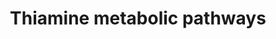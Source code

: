 ---
annotations:
- id: PW:0000033
  parent: classic metabolic pathway
  type: Pathway Ontology
  value: energy metabolic pathway
- id: PW:0000136
  parent: classic metabolic pathway
  type: Pathway Ontology
  value: thiamine metabolic pathway
authors:
- Youssefwalid
- Egonw
- DeSl
- IreneHemel
- MaintBot
- Fehrhart
- Finterly
citedin:
- link: PMC7982796
  title: 'ACE2 correlates with immune infiltrates in colon adenocarcinoma: Implication
    for COVID-19 (2021)'
communities:
- IEM
- RareDiseases
description: Thiamine is absorbed in the form of thiamine or thiamine monophosphate
  and transported through the plasma membrane by thiamine transporter 1 (THTR1) and
  thiamine transporter 2 (THTR2), which are encoded for by the genes SLC19A2 and SLC19A3,
  respectively. Upon cell entrance, thiamine undergoes pyrophosphorylation by thiamine
  pyrophosphokinase (TPK) to thiamine pyrophosphate (TPP). TPP is the active form
  of thiamine and serves as a cofactor of transketolase in the pentose phosphate pathway
  in the cytosol. TPP also functions as a cofactor for pyruvate, ketoglutarate and
  branched chain alpha-keto acid dehydrogenases in the mitochondrion after entrance
  via TPP transporter encoded by SLC25A19. This pathway was inspired by Chapter 15
  (Thiamine Disorders) of the book of Blau (ISBN 3642403360 (978-3642403361)).
last-edited: 2021-11-30
ndex: 66e6d509-8b6a-11eb-9e72-0ac135e8bacf
organisms:
- Homo sapiens
redirect_from:
- /index.php/Pathway:WP4297
- /instance/WP4297
- /instance/WP4297_rr124272
revision: r124272
schema-jsonld:
- '@context': https://schema.org/
  '@id': https://wikipathways.github.io/pathways/WP4297.html
  '@type': Dataset
  creator:
    '@type': Organization
    name: WikiPathways
  description: Thiamine is absorbed in the form of thiamine or thiamine monophosphate
    and transported through the plasma membrane by thiamine transporter 1 (THTR1)
    and thiamine transporter 2 (THTR2), which are encoded for by the genes SLC19A2
    and SLC19A3, respectively. Upon cell entrance, thiamine undergoes pyrophosphorylation
    by thiamine pyrophosphokinase (TPK) to thiamine pyrophosphate (TPP). TPP is the
    active form of thiamine and serves as a cofactor of transketolase in the pentose
    phosphate pathway in the cytosol. TPP also functions as a cofactor for pyruvate,
    ketoglutarate and branched chain alpha-keto acid dehydrogenases in the mitochondrion
    after entrance via TPP transporter encoded by SLC25A19. This pathway was inspired
    by Chapter 15 (Thiamine Disorders) of the book of Blau (ISBN 3642403360 (978-3642403361)).
  keywords:
  - Acetyl-CoA
  - BCKDK
  - Branched chain acylCoAs
  - Branched chain amino acids
  - Branched chain keto acid dehydrogenase E1
  - D-Glyceraldehyde 3-phosphate
  - D-Ribose 5-phosphate
  - DHAP
  - DNA
  - Glucose 1-phosphate
  - Glucose 6-phosphate
  - Glycerol 3-phosphate
  - OGDH
  - Oxaloacetate
  - Pyruvate dehydrogenase E1
  - SLC25A19
  - THTR1(SLC19A2)
  - THTR2(SLC19A3)
  - TKT
  - TPK1
  - TPP
  - Thiamine monophosphate (TMP)
  - Thiamine pyrophosphate(TPP)
  - alpha-ketoglutarate
  - citrate
  - isocitrate
  - phospholipids
  - pyruvate
  - serine
  - sphingolipids
  - succinate
  - thiamine
  license: CC0
  name: Thiamine metabolic pathways
seo: CreativeWork
title: Thiamine metabolic pathways
wpid: WP4297
---